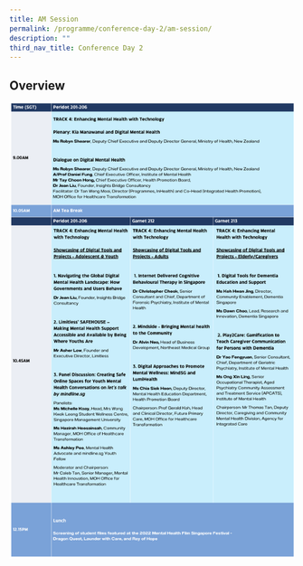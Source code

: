 ```yaml
---
title: AM Session
permalink: /programme/conference-day-2/am-session/
description: ""
third_nav_title: Conference Day 2
---
```

## Overview
<div style="display: flex; flex-wrap: wrap;">
  <div style="flex-basis: 100%; max-width: 100%;">
    <img alt="day2am" src="/images/day2am_v4.png">
  </div>
</div>